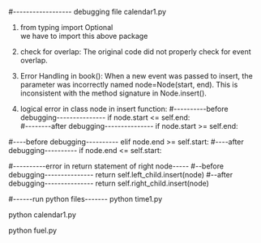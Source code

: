 #------------------ debugging file calendar1.py

1) from typing import Optional  
   we have to import this above package 
2) check for overlap: The original code did not properly check for event overlap.

3) Error Handling in book(): When a new event was passed to insert, the parameter was incorrectly named node=Node(start, end). This is inconsistent with the method signature in Node.insert().

4) logical error in class node in insert function: 
#----------before debugging---------------
if node.start <= self.end:  
#--------after debugging---------------
if node.start >= self.end:

#----before debugging----------
elif node.end >= self.start:
#----after debugging----------
if node.end <= self.start:

#----------error in return statement of right node-----
#--before debugging---------------
return self.left_child.insert(node)
#--after debugging---------------
return self.right_child.insert(node)

#------run python files-------
python time1.py

python calendar1.py

python fuel.py



